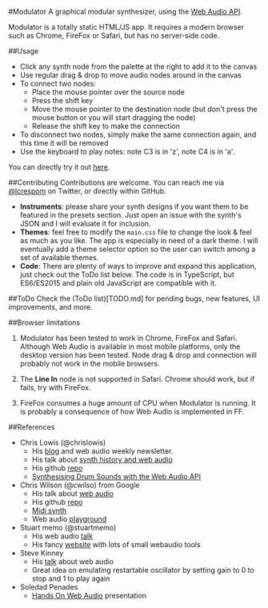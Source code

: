 #Modulator
A graphical modular synthesizer, using the
[Web Audio API](https://developer.mozilla.org/en-US/docs/Web/API/Web_Audio_API).

Modulator is a totally static HTML/JS app. It requires a modern browser such as Chrome,
FireFox or Safari, but has no server-side code.

##Usage
- Click any synth node from the palette at the right to add it to the canvas
- Use regular drag & drop to move audio nodes around in the canvas
- To connect two nodes:
	- Place the mouse pointer over the source node
	- Press the shift key
	- Move the mouse pointer to the destination node
		(but don't press the mouse button or you will start dragging the node)
	- Release the shift key to make the connection
- To disconnect two nodes, simply make the same connection again,
	and this time it will be removed
- Use the keyboard to play notes: note C3 is in 'z', note C4 is in 'a'.

You can directly try it out [here](//lcrespom.github.io/synth).

##Contributing
Contributions are welcome. You can reach me via [@lcrespom](https://twitter.com/lcrespom)
on Twitter, or directly within GitHub.

- **Instruments**: please share your synth designs if you want them to be featured
	in the presets section. Just open an issue with the synth's JSON and I will
	evaluate it for inclusion.
- **Themes**: feel free to modify the `main.css` file to change the look & feel as
	much as you like. The app is especially in need of a dark theme. I will
	eventually add a theme selector option so the user can switch among a set of
	available themes.
- **Code**: There are plenty of ways to improve and expand this application,
	just check out the ToDo list below. The code is in TypeScript, but ES6/ES2015 and
	plain old JavaScript are compatible with it.

##ToDo
Check the (ToDo list)[TODO.md] for pending bugs, new features, UI improvements, and more.


##Browser limitations
1. Modulator has been tested to work in Chrome, FireFox and Safari.
	Although Web Audio is available in most mobile platforms, only the desktop
	version has been tested. Node drag & drop and connection will probably not work
	in the mobile browsers.

2. The **Line In** node is not supported in Safari. Chrome should work, but if
	fails, try with FireFox.

3. FireFox consumes a huge amount of CPU when Modulator is running. It is probably
a consequence of how Web Audio is implemented in FF.


##References
- Chris Lowis (@chrislowis)
	- His [blog](http://blog.chrislowis.co.uk/) and web audio weekly newsletter.
	- His talk about [synth history and web audio](http://blog.chrislowis.co.uk/2015/06/26/a-brief-history-of-synthesis.html)
	- His github [repo](https://github.com/chrislo)
	- [Synthesising Drum Sounds with the Web Audio API](https://dev.opera.com/articles/drum-sounds-webaudio/)
-  Chris Wilson (@cwilso) from Google
	- His talk about [web audio](https://www.youtube.com/watch?v=wZrNI-86zYI&list=FLztHRYsgsJ4s2_qfg91iW1Q&index=1)
	- His github [repo](https://github.com/cwilso)
	- [Midi synth](https://webaudiodemos.appspot.com/midi-synth/index.html)
	- Web audio [playground](http://webaudioplayground.appspot.com/)
- Stuart memo (@stuartmemo)
	- His web audio [talk](https://www.youtube.com/watch?v=PN8Eg1K9xjE)
	- His fancy [website](http://stuartmemo.com/) with lots of small webaudio tools
- Steve Kinney
	- His [talk](https://www.youtube.com/watch?v=56spBAgOYfg) about web audio
	- Great idea on emulating restartable oscillator by setting gain to 0 to stop and 1 to
		play again
- Soledad Penades
	- [Hands On Web Audio](http://soledadpenades.com/files/t/2015_howa/#0) presentation
